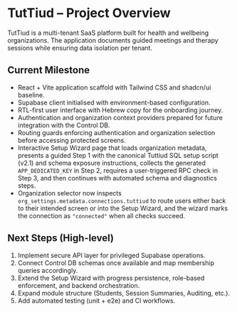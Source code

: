 # TutTiud – Project Overview

TutTiud is a multi-tenant SaaS platform built for health and wellbeing organizations. The application documents guided meetings and therapy sessions while ensuring data isolation per tenant.

## Current Milestone

- React + Vite application scaffold with Tailwind CSS and shadcn/ui baseline.
- Supabase client initialised with environment-based configuration.
- RTL-first user interface with Hebrew copy for the onboarding journey.
- Authentication and organization context providers prepared for future integration with the Control DB.
- Routing guards enforcing authentication and organization selection before accessing protected screens.
- Interactive Setup Wizard page that loads organization metadata, presents a guided Step 1 with the canonical Tuttiud SQL setup script (v2.1) and schema exposure instructions, collects the generated `APP_DEDICATED_KEY` in Step 2, requires a user-triggered RPC check in Step 3, and then continues with automated schema and diagnostics steps.
- Organization selector now inspects `org_settings.metadata.connections.tuttiud` to route users either back to their intended screen or into the Setup Wizard, and the wizard marks the connection as `"connected"` when all checks succeed.

## Next Steps (High-level)

1. Implement secure API layer for privileged Supabase operations.
2. Connect Control DB schemas once available and map membership queries accordingly.
3. Extend the Setup Wizard with progress persistence, role-based enforcement, and backend orchestration.
4. Expand module structure (Students, Session Summaries, Auditing, etc.).
5. Add automated testing (unit + e2e) and CI workflows.
